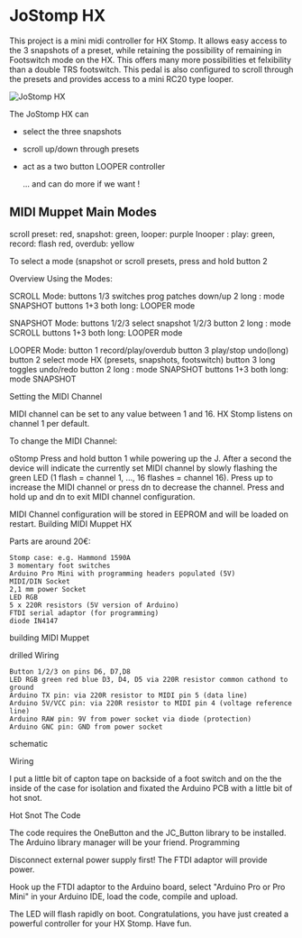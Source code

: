 # JoStomp HX


This project is a mini midi controller for HX Stomp. It allows easy access to the 3 snapshots of a preset, while retaining the possibility of remaining in Footswitch mode on the HX. This offers many more possibilities et felxibility than a double TRS footswitch.
This pedal is also configured to scroll through the presets and provides access to a mini RC20 type looper.

![JoStomp HX](images/midi_muppet_hx.jpg)

The JoStomp HX can

- select the three snapshots
- scroll up/down through presets 
- act as a two button LOOPER controller
    
    ... and can do more if we want !

## MIDI Muppet Main Modes


scroll preset: red, snapshot: green, looper: purple
Inooper :	play: green, record: flash red, overdub: yellow

To select a mode (snapshot or scroll presets, press and hold  button 2


Overview
Using the Modes:

SCROLL Mode:     buttons 1/3 switches prog patches down/up
                 2 long : mode SNAPSHOT
                 buttons 1+3 both long: LOOPER mode
                 
 
  SNAPSHOT Mode: buttons 1/2/3 select snapshot 1/2/3
                 button 2 long : mode SCROLL
                 buttons 1+3 both long: LOOPER mode
   
  LOOPER Mode:   button 1  record/play/overdub
                 button 3  play/stop undo(long)
                 button 2  select mode HX (presets, snapshots, footswitch)
                 button 3 long  toggles undo/redo
                 button 2 long : mode SNAPSHOT
                 buttons 1+3 both long: mode SNAPSHOT

Setting the MIDI Channel

MIDI channel can be set to any value between 1 and 16. HX Stomp listens on channel 1 per default.

To change the MIDI Channel:

oStomp    Press and hold button 1 while powering up the J. After a second the device will indicate the currently set MIDI channel by slowly flashing the green LED (1 flash = channel 1, ..., 16 flashes = channel 16).
    Press up to increase the MIDI channel or press dn to decrease the channel.
    Press and hold up and dn to exit MIDI channel configuration.

MIDI Channel configuration will be stored in EEPROM and will be loaded on restart.
Building MIDI Muppet HX

Parts are around 20€:

    Stomp case: e.g. Hammond 1590A
    3 momentary foot switches
    Arduino Pro Mini with programming headers populated (5V)
    MIDI/DIN Socket
    2,1 mm power Socket
    LED RGB
    5 x 220R resistors (5V version of Arduino)
    FTDI serial adaptor (for programming)
    diode IN4147



building MIDI Muppet

drilled
Wiring

    Button 1/2/3 on pins D6, D7,D8
    LED RGB green red blue D3, D4, D5 via 220R resistor common cathond to ground
    Arduino TX pin: via 220R resistor to MIDI pin 5 (data line)
    Arduino 5V/VCC pin: via 220R resistor to MIDI pin 4 (voltage reference line)
    Arduino RAW pin: 9V from power socket via diode (protection)
    Arduino GNC pin: GND from power socket

schematic

Wiring

I put a little bit of capton tape on backside of a foot switch and on the the inside of the case for isolation and fixated the Arduino PCB with a little bit of hot snot.

Hot Snot
The Code

The code requires the OneButton and the JC_Button library to be installed. The Arduino library manager will be your friend.
Programming

Disconnect external power supply first! The FTDI adaptor will provide power.

Hook up the FTDI adaptor to the Arduino board, select "Arduino Pro or Pro Mini" in your Arduino IDE, load the code, compile and upload.

The LED will flash rapidly on boot. Congratulations, you have just created a powerful controller for your HX Stomp. Have fun.

